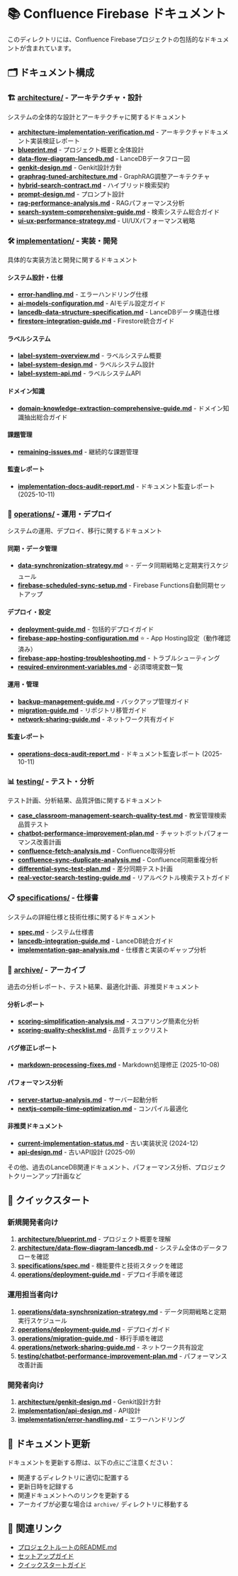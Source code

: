 # 📚 Confluence Firebase ドキュメント

このディレクトリには、Confluence Firebaseプロジェクトの包括的なドキュメントが含まれています。

## 🗂️ ドキュメント構成

### 🏗️ [architecture/](./architecture/) - アーキテクチャ・設計
システムの全体的な設計とアーキテクチャに関するドキュメント

- **[architecture-implementation-verification.md](./architecture/architecture-implementation-verification.md)** - アーキテクチャドキュメント実装検証レポート
- **[blueprint.md](./architecture/blueprint.md)** - プロジェクト概要と全体設計
- **[data-flow-diagram-lancedb.md](./architecture/data-flow-diagram-lancedb.md)** - LanceDBデータフロー図
- **[genkit-design.md](./architecture/genkit-design.md)** - Genkit設計方針
- **[graphrag-tuned-architecture.md](./architecture/graphrag-tuned-architecture.md)** - GraphRAG調整アーキテクチャ
- **[hybrid-search-contract.md](./architecture/hybrid-search-contract.md)** - ハイブリッド検索契約
- **[prompt-design.md](./architecture/prompt-design.md)** - プロンプト設計
- **[rag-performance-analysis.md](./architecture/rag-performance-analysis.md)** - RAGパフォーマンス分析
- **[search-system-comprehensive-guide.md](./architecture/search-system-comprehensive-guide.md)** - 検索システム総合ガイド
- **[ui-ux-performance-strategy.md](./architecture/ui-ux-performance-strategy.md)** - UI/UXパフォーマンス戦略

### 🛠️ [implementation/](./implementation/) - 実装・開発
具体的な実装方法と開発に関するドキュメント

#### システム設計・仕様
- **[error-handling.md](./implementation/error-handling.md)** - エラーハンドリング仕様
- **[ai-models-configuration.md](./implementation/ai-models-configuration.md)** - AIモデル設定ガイド
- **[lancedb-data-structure-specification.md](./implementation/lancedb-data-structure-specification.md)** - LanceDBデータ構造仕様
- **[firestore-integration-guide.md](./implementation/firestore-integration-guide.md)** - Firestore統合ガイド

#### ラベルシステム
- **[label-system-overview.md](./implementation/label-system-overview.md)** - ラベルシステム概要
- **[label-system-design.md](./implementation/label-system-design.md)** - ラベルシステム設計
- **[label-system-api.md](./implementation/label-system-api.md)** - ラベルシステムAPI

#### ドメイン知識
- **[domain-knowledge-extraction-comprehensive-guide.md](./implementation/domain-knowledge-extraction-comprehensive-guide.md)** - ドメイン知識抽出総合ガイド

#### 課題管理
- **[remaining-issues.md](./implementation/remaining-issues.md)** - 継続的な課題管理

#### 監査レポート
- **[implementation-docs-audit-report.md](./implementation/implementation-docs-audit-report.md)** - ドキュメント監査レポート (2025-10-11)

### 🚀 [operations/](./operations/) - 運用・デプロイ
システムの運用、デプロイ、移行に関するドキュメント

#### 同期・データ管理
- **[data-synchronization-strategy.md](./operations/data-synchronization-strategy.md)** ⭐ - データ同期戦略と定期実行スケジュール
- **[firebase-scheduled-sync-setup.md](./operations/firebase-scheduled-sync-setup.md)** - Firebase Functions自動同期セットアップ

#### デプロイ・設定
- **[deployment-guide.md](./operations/deployment-guide.md)** - 包括的デプロイガイド
- **[firebase-app-hosting-configuration.md](./operations/firebase-app-hosting-configuration.md)** ⭐ - App Hosting設定（動作確認済み）
- **[firebase-app-hosting-troubleshooting.md](./operations/firebase-app-hosting-troubleshooting.md)** - トラブルシューティング
- **[required-environment-variables.md](./operations/required-environment-variables.md)** - 必須環境変数一覧

#### 運用・管理
- **[backup-management-guide.md](./operations/backup-management-guide.md)** - バックアップ管理ガイド
- **[migration-guide.md](./operations/migration-guide.md)** - リポジトリ移管ガイド
- **[network-sharing-guide.md](./operations/network-sharing-guide.md)** - ネットワーク共有ガイド

#### 監査レポート
- **[operations-docs-audit-report.md](./operations/operations-docs-audit-report.md)** - ドキュメント監査レポート (2025-10-11)

### 📊 [testing/](./testing/) - テスト・分析
テスト計画、分析結果、品質評価に関するドキュメント

- **[case_classroom-management-search-quality-test.md](./testing/case_classroom-management-search-quality-test.md)** - 教室管理検索品質テスト
- **[chatbot-performance-improvement-plan.md](./testing/chatbot-performance-improvement-plan.md)** - チャットボットパフォーマンス改善計画
- **[confluence-fetch-analysis.md](./testing/confluence-fetch-analysis.md)** - Confluence取得分析
- **[confluence-sync-duplicate-analysis.md](./testing/confluence-sync-duplicate-analysis.md)** - Confluence同期重複分析
- **[differential-sync-test-plan.md](./testing/differential-sync-test-plan.md)** - 差分同期テスト計画
- **[real-vector-search-testing-guide.md](./testing/real-vector-search-testing-guide.md)** - リアルベクトル検索テストガイド

### 📋 [specifications/](./specifications/) - 仕様書
システムの詳細仕様と技術仕様に関するドキュメント

- **[spec.md](./specifications/spec.md)** - システム仕様書
- **[lancedb-integration-guide.md](./specifications/lancedb-integration-guide.md)** - LanceDB統合ガイド
- **[implementation-gap-analysis.md](./specifications/implementation-gap-analysis.md)** - 仕様書と実装のギャップ分析

### 📁 [archive/](./archive/) - アーカイブ
過去の分析レポート、テスト結果、最適化計画、非推奨ドキュメント

#### 分析レポート
- **[scoring-simplification-analysis.md](./archive/analysis-reports/scoring-simplification-analysis.md)** - スコアリング簡素化分析
- **[scoring-quality-checklist.md](./archive/analysis-reports/scoring-quality-checklist.md)** - 品質チェックリスト

#### バグ修正レポート
- **[markdown-processing-fixes.md](./archive/bug-fix-reports/markdown-processing-fixes.md)** - Markdown処理修正 (2025-10-08)

#### パフォーマンス分析
- **[server-startup-analysis.md](./archive/performance-analysis/server-startup-analysis.md)** - サーバー起動分析
- **[nextjs-compile-time-optimization.md](./archive/performance-analysis/nextjs-compile-time-optimization.md)** - コンパイル最適化

#### 非推奨ドキュメント
- **[current-implementation-status.md](./archive/deprecated/current-implementation-status.md)** - 古い実装状況 (2024-12)
- **[api-design.md](./archive/deprecated/api-design.md)** - 古いAPI設計 (2025-09)

その他、過去のLanceDB関連ドキュメント、パフォーマンス分析、プロジェクトクリーンアップ計画など

## 🚀 クイックスタート

### 新規開発者向け
1. **[architecture/blueprint.md](./architecture/blueprint.md)** - プロジェクト概要を理解
2. **[architecture/data-flow-diagram-lancedb.md](./architecture/data-flow-diagram-lancedb.md)** - システム全体のデータフローを確認
3. **[specifications/spec.md](./specifications/spec.md)** - 機能要件と技術スタックを確認
4. **[operations/deployment-guide.md](./operations/deployment-guide.md)** - デプロイ手順を確認

### 運用担当者向け
1. **[operations/data-synchronization-strategy.md](./operations/data-synchronization-strategy.md)** - データ同期戦略と定期実行スケジュール
2. **[operations/deployment-guide.md](./operations/deployment-guide.md)** - デプロイガイド
3. **[operations/migration-guide.md](./operations/migration-guide.md)** - 移行手順を確認
4. **[operations/network-sharing-guide.md](./operations/network-sharing-guide.md)** - ネットワーク共有設定
5. **[testing/chatbot-performance-improvement-plan.md](./testing/chatbot-performance-improvement-plan.md)** - パフォーマンス改善計画

### 開発者向け
1. **[architecture/genkit-design.md](./architecture/genkit-design.md)** - Genkit設計方針
2. **[implementation/api-design.md](./implementation/api-design.md)** - API設計
3. **[implementation/error-handling.md](./implementation/error-handling.md)** - エラーハンドリング

## 📝 ドキュメント更新

ドキュメントを更新する際は、以下の点にご注意ください：

- 関連するディレクトリに適切に配置する
- 更新日時を記録する
- 関連ドキュメントへのリンクを更新する
- アーカイブが必要な場合は `archive/` ディレクトリに移動する

## 🔗 関連リンク

- [プロジェクトルートのREADME.md](../README.md)
- [セットアップガイド](../SETUP_GUIDE.md)
- [クイックスタートガイド](../QUICK_START.md)